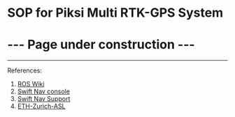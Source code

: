 # SOP for Piksi Multi RTK-GPS System
# --- Page under construction ---

---------------------------
References:
1. [ROS Wiki](http://wiki.ros.org/swiftnav_ros)
2. [Swift Nav console](https://support.swiftnav.com/customer/en/portal/articles/2756825)
3. [Swift Nav Support](https://support.swiftnav.com/customer/en/portal/articles/2924342-using-ros-with-swift-navigation-gnss-devices)
4. [ETH-Zurich-ASL](https://github.com/ethz-asl/ethz_piksi_ros)
